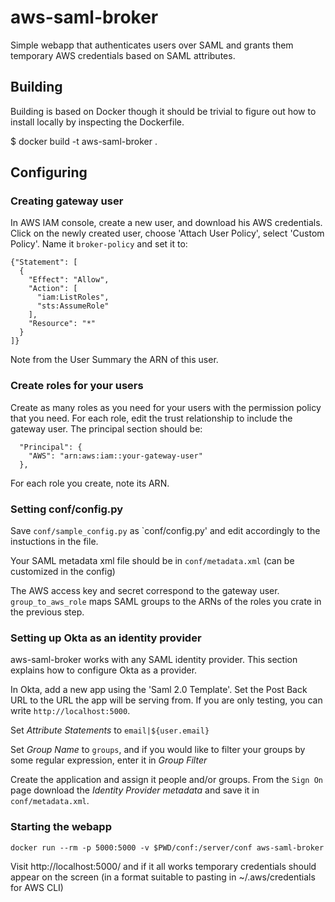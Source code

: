 aws-saml-broker
===============

Simple webapp that authenticates users over SAML and grants them temporary AWS
credentials based on SAML attributes.

Building
--------

Building is based on Docker though it should be trivial to figure out how to
install locally by inspecting the Dockerfile.

   $ docker build -t aws-saml-broker .

Configuring
-----------

### Creating gateway user

In AWS IAM console, create a new user, and download his AWS credentials.
Click on the newly created user, choose 'Attach User Policy', select 'Custom
Policy'. Name it `broker-policy` and set it to:


    {"Statement": [
      {
        "Effect": "Allow",
        "Action": [
          "iam:ListRoles",
          "sts:AssumeRole"
        ],
        "Resource": "*"
      }
    ]}

Note from the User Summary the ARN of this user.

### Create roles for your users

Create as many roles as you need for your users with the permission policy
that you need. For each role, edit the trust relationship to include the
gateway user. The principal section should be:

      "Principal": {
        "AWS": "arn:aws:iam::your-gateway-user"
      },

For each role you create, note its ARN.

### Setting conf/config.py

Save `conf/sample_config.py` as `conf/config.py' and edit accordingly to the
instuctions in the file.

Your SAML metadata xml file should be in `conf/metadata.xml` (can be
customized in the config)

The AWS access key and secret correspond to the gateway user.
`group_to_aws_role` maps SAML groups to the ARNs of the roles you crate in the
previous step.

### Setting up Okta as an identity provider

aws-saml-broker works with any SAML identity provider.  This section explains
how to configure Okta as a provider.

In Okta, add a new app using the 'Saml 2.0 Template'. Set the Post Back URL to
the URL the app will be serving from.  If you are only testing, you can write
`http://localhost:5000`.

Set *Attribute Statements* to `email|${user.email}`

Set *Group Name* to `groups`, and if you would like to filter your groups by
some regular expression, enter it in *Group Filter*

Create the application and assign it people and/or groups.  From the `Sign On`
page download the _Identity Provider metadata_ and save it in
`conf/metadata.xml`.

### Starting the webapp

    docker run --rm -p 5000:5000 -v $PWD/conf:/server/conf aws-saml-broker

Visit http://localhost:5000/ and if it all works temporary credentials should
appear on the screen (in a format suitable to pasting in ~/.aws/credentials
for AWS CLI)


